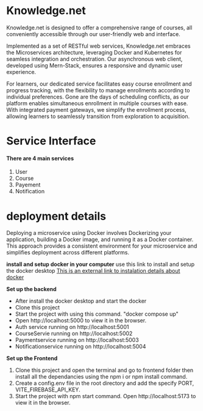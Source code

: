 # Knowledge.net
Knowledge.net is designed to offer a comprehensive range of courses, all conveniently accessible through our user-friendly web and interface.

Implemented as a set of RESTful web services, Knowledge.net embraces the Microservices architecture, leveraging Docker and Kubernetes for seamless integration and orchestration. Our asynchronous web client, developed using Mern-Stack, ensures a responsive and dynamic user experience.

For learners, our dedicated service facilitates easy course enrollment and progress tracking, with the flexibility to manage enrollments according to individual preferences. Gone are the days of scheduling conflicts, as our platform enables simultaneous enrollment in multiple courses with ease. With integrated payment gateways, we simplify the enrollment process, allowing learners to seamlessly transition from exploration to acquisition.

# Service Interface
 
 #### There are 4 main services
 1. User
 2. Course
 3. Payement
 4. Notification

# deployment details
Deploying a microservice using Docker involves Dockerizing your application, building a Docker image, and running it as a Docker container. This approach provides a consistent environment for your microservice and simplifies deployment across different platforms.

**install and setup docker in your computer**
use this link to install and setup the docker desktop
[This is an external link to instalation details about docker](https://www.docker.com/get-started/)

**Set up the backend**
- After install the docker desktop and start the docker
- Clone this project 
- Start the project with using this command. "docker compose up" 
- Open http://localhost:5000 to view it in the browser.
- Auth service running on http://localhost:5001
- CourseServie running on http://localhost:5002
- Paymentservice running on http://localhost:5003
- Notificationservice running on http://localhost:5004

**Set up the Frontend**

1. Clone this project and open the terminal and go to frontend folder then install all the dependancies using the npm i or npm install command.
2. Create a config.env file in the root directory and add the specify PORT, VITE_FIREBASE_API_KEY. 
4. Start the project with npm start command. Open http://localhost:5173 to view it in the browser.
